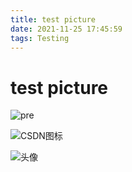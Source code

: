 ```yaml
---
title: test picture
date: 2021-11-25 17:45:59
tags: Testing
---
```

# test picture

![pre](preview.jpg)

![CSDN图标](https://csdnimg.cn/cdn/content-toolbar/csdn-logo_.png?v=20190924.1 "CSDN图标")

![头像](https://i.loli.net/2021/11/25/M63lOJgvwQE5oir.jpg)
